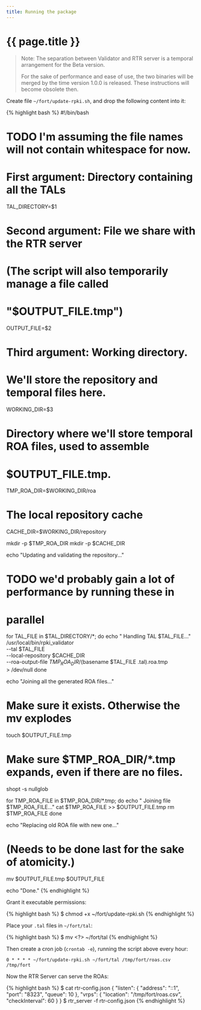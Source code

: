 ```yaml
---
title: Running the package
---
```


# {{ page.title }}

> Note: The separation between Validator and RTR server is a temporal arrangement for the Beta version.
> 
> For the sake of performance and ease of use, the two binaries will be merged by the time version 1.0.0 is released. These instructions will become obsolete then.

Create file `~/fort/update-rpki.sh`, and drop the following content into it:

{% highlight bash %}
#!/bin/bash

# TODO I'm assuming the file names will not contain whitespace for now.

# First argument: Directory containing all the TALs
TAL_DIRECTORY=$1
# Second argument: File we share with the RTR server
# (The script will also temporarily manage a file called
# "$OUTPUT_FILE.tmp")
OUTPUT_FILE=$2
# Third argument: Working directory.
# We'll store the repository and temporal files here.
WORKING_DIR=$3

# Directory where we'll store temporal ROA files, used to assemble
# $OUTPUT_FILE.tmp.
TMP_ROA_DIR=$WORKING_DIR/roa
# The local repository cache
CACHE_DIR=$WORKING_DIR/repository


mkdir -p $TMP_ROA_DIR
mkdir -p $CACHE_DIR

echo "Updating and validating the repository..."
# TODO we'd probably gain a lot of performance by running these in
# parallel
for TAL_FILE in $TAL_DIRECTORY/*; do
	echo "  Handling TAL $TAL_FILE..."
	/usr/local/bin/rpki_validator \
		--tal $TAL_FILE \
		--local-repository $CACHE_DIR \
		--roa-output-file $TMP_ROA_DIR/$(basename $TAL_FILE .tal).roa.tmp \
		> /dev/null
done

echo "Joining all the generated ROA files..."

# Make sure it exists. Otherwise the mv explodes
touch $OUTPUT_FILE.tmp
# Make sure $TMP_ROA_DIR/*.tmp expands, even if there are no files.
shopt -s nullglob

for TMP_ROA_FILE in $TMP_ROA_DIR/*.tmp; do
	echo "  Joining file $TMP_ROA_FILE..."
	cat $TMP_ROA_FILE >> $OUTPUT_FILE.tmp
	rm $TMP_ROA_FILE
done

echo "Replacing old ROA file with new one..."
# (Needs to be done last for the sake of atomicity.)
mv $OUTPUT_FILE.tmp $OUTPUT_FILE

echo "Done."
{% endhighlight %}

Grant it executable permissions:

{% highlight bash %}
$ chmod +x ~/fort/update-rpki.sh
{% endhighlight %}

Place your `.tal` files in `~/fort/tal`:

{% highlight bash %}
$ mv <?> ~/fort/tal
{% endhighlight %}

Then create a cron job (`crontab -e`), running the script above every hour:

	0 * * * * ~/fort/update-rpki.sh ~/fort/tal /tmp/fort/roas.csv /tmp/fort

Now the RTR Server can serve the ROAs:

{% highlight bash %}
$ cat rtr-config.json
{
	"listen": {
		"address": "::1",
		"port": "8323",
		"queue": 10
	},
	"vrps": {
		"location": "/tmp/fort/roas.csv",
		"checkInterval": 60
	}
}
$ rtr_server -f rtr-config.json
{% endhighlight %}
